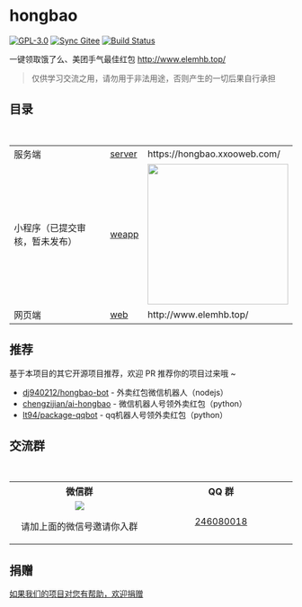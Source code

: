 # hongbao

[![GPL-3.0](https://img.shields.io/badge/license-GPL--3.0-blue.svg)](LICENSE)
[![Sync Gitee](https://img.shields.io/badge/sync-gitee-green.svg)](https://gitee.com/game-helper/eleme)
[![Build Status](https://travis-ci.org/game-helper/hongbao.svg?branch=master)](https://travis-ci.org/game-helper/hongbao)

一键领取饿了么、美团手气最佳红包 http://www.elemhb.top/

> 仅供学习交流之用，请勿用于非法用途，否则产生的一切后果自行承担

## 目录

<table>
  <tr>
    <td>服务端</td>
    <td><a href="server">server</a></td>
    <td>https://hongbao.xxooweb.com/</td>
  </tr>
  <tr></tr>
  <tr>
    <td>小程序（已提交审核，暂未发布）</td>
    <td><a href="weapp">weapp</a></td>
    <td><img width="250" src="https://user-images.githubusercontent.com/8413791/36715980-a83644b8-1bd3-11e8-8c4f-f7554cc6936c.png"></td>
  </tr>
  <tr></tr>
  <tr>
    <td>网页端</td>
    <td><a href="web">web</a></td>
    <td>http://www.elemhb.top/</td>
  </tr>
</table>

## 推荐

基于本项目的其它开源项目推荐，欢迎 PR 推荐你的项目过来哦 ~

- [dj940212/hongbao-bot](https://github.com/dj940212/hongbao-bot) - 外卖红包微信机器人（nodejs）
- [chengzijian/ai-hongbao](https://github.com/chengzijian/ai-hongbao) - 微信机器人号领外卖红包（python）
- [lt94/package-qqbot](https://github.com/lt94/package-qqbot) - qq机器人号领外卖红包（python）

## 交流群

<table>
  <tr>
    <th>微信群</th>
    <th>QQ 群</th>
  </tr>
  <tr></tr>
  <tr>
    <td align="center" width="250">
      <img src="https://user-images.githubusercontent.com/14065828/36884509-7ed90182-1e1c-11e8-91d6-8ccb4b4554a5.png"><p>请加上面的微信号邀请你入群</p>
    </td>
    <td align="center" width="250"><a href="https://shang.qq.com/wpa/qunwpa?idkey=ce7ff4d1b5050c3bafff8f16c3cae4b1eec37916053865b86527347d680e03ec">246080018</a></td>
  </tr>
</table>

## 捐赠

[如果我们的项目对您有帮助，欢迎捐赠](https://github.com/game-helper/donate)

